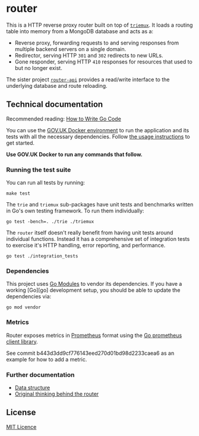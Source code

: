 # router

This is a HTTP reverse proxy router built on top of [`triemux`][tm]. It
loads a routing table into memory from a MongoDB database and acts as a:

- Reverse proxy, forwarding requests to and serving responses from multiple
  backend servers on a single domain.
- Redirector, serving HTTP `301` and `302` redirects to new URLs.
- Gone responder, serving HTTP `410` responses for resources that used to
  but no longer exist.

The sister project [`router-api`][router-api] provides a read/write
interface to the underlying database and route reloading.

[tm]: https://github.com/alphagov/router/tree/master/triemux
[router-api]: https://github.com/alphagov/router-api

## Technical documentation

Recommended reading: [How to Write Go Code](https://golang.org/doc/code.html)

You can use the [GOV.UK Docker environment](https://github.com/alphagov/govuk-docker) to run the application and its tests with all the necessary dependencies. Follow [the usage instructions](https://github.com/alphagov/govuk-docker#usage) to get started.

**Use GOV.UK Docker to run any commands that follow.**

### Running the test suite

You can run all tests by running:

```
make test
```

The `trie` and `triemux` sub-packages have unit tests and benchmarks written
in Go's own testing framework. To run them individually:

```
go test -bench=. ./trie ./triemux
```

The `router` itself doesn't really benefit from having unit tests around
individual functions. Instead it has a comprehensive set of integration
tests to exercise it's HTTP handling, error reporting, and performance.

```
go test ./integration_tests
```

### Dependencies

This project uses [Go Modules](https://github.com/golang/go/wiki/Modules) to vendor its dependencies.
If you have a working [Go][go] development setup, you should be able to update the dependencies via:

    go mod vendor

### Metrics

Router exposes metrics in [Prometheus](https://prometheus.io) format using the
[Go prometheus client
library](https://godoc.org/github.com/dnesting/client_golang/prometheus).

See commit b443d3dd9cf776143eed270d01bd98d2233caea6 as an example for how to
add a metric.

### Further documentation

- [Data structure](docs/data-structure.md)
- [Original thinking behind the router](https://gdstechnology.blog.gov.uk/2013/12/05/building-a-new-router-for-gov-uk)

## License

[MIT Licence](LICENSE)
